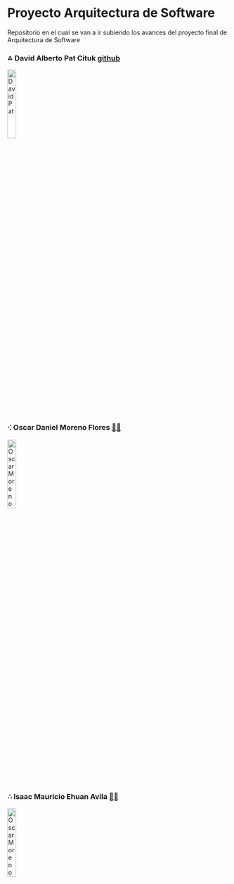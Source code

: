 # Proyecto Arquitectura de Software
Repositorio en el cual se van a ir subiendo los avances del proyecto final de Arquitectura de Software

<h3 >⁂ David Alberto Pat Cituk <a href="https://github.com/IDPatI" target="_parent">
     github
</a></h3>

<img style="horizontal-align:center" width="20%" src="https://user-images.githubusercontent.com/95386020/187352524-56ab9f85-d414-4adb-b655-c4153a734a08.jpeg"
     alt="David Pat"
     />

<h3>⁖ Oscar Daniel Moreno Flores <a href="https://github.com/2DMore" target="_blank">
    🐱‍👤
</a></h3>

<img src="https://user-images.githubusercontent.com/95386020/187351162-58f2de8f-3efb-40f2-b376-e9364957b6fc.jpeg"
     alt="Oscar Moreno"
     style="width:20%" align="rigth"/>

<h3>∴ Isaac Mauricio Ehuan Avila <a href="https://github.com/2DMore" target="_blank">
    🐱‍🐉
</a></h3>

<img src="https://user-images.githubusercontent.com/95386020/187352882-bcda7e5b-ac5a-4189-afa2-18b4530380a4.jpeg"
     alt="Oscar Moreno"
     style="width:20%" align="rigth"/>
